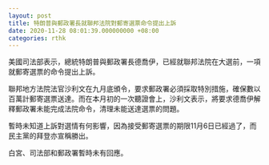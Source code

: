 ```yaml
---
layout: post
title: 特朗普與郵政署長就聯邦法院對郵寄選票命令提出上訴
date: 2020-11-28 08:01:39.000000000 +08:00
categories: rthk
---
```


美國司法部表示，總統特朗普與郵政署長德喬伊，已經就聯邦法院在大選前，一項就郵寄選票的命令提出上訴。

聯邦地方法院法官沙利文在九月底頒令，要求郵政署必須採取特別措施，確保數以百萬計郵寄選票送達。而在本月初的一次聽證會上，沙利文表示，將要求德喬伊解釋郵政署未能完成法院命令，清理未能送達選票的問題。

暫時未知道上訴對選情有何影響，因為接受郵寄選票的期限11月6日已經過了，而民主黨的拜登亦宣稱勝出。

白宮、司法部和郵政署暫時未有回應。
